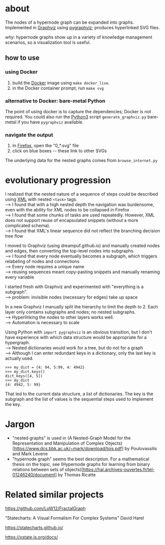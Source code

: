 # about
The nodes of a hypernode graph can be expanded into graphs.   
Implemented in [Graphviz](https://graphviz.org/) using [pygraphviz](https://pygraphviz.github.io/); produces hyperlinked SVG files.

_why_: hypernode graphs show up in a variety of knowledge management scenarios, so a visualization tool is useful. 

## how to use

### using Docker
1. build the [Docker](https://www.docker.com/) image using `make docker_live`.
1. in the Docker container prompt, run `make svg`
### alternative to Docker: bare-metal Python
The point of using docker is to capture the dependencies; Docker is not required. You could also run the [Python3](https://www.python.org/downloads/) script `generate_graphviz.py` bare-metal if you have `pygraphviz` available.
### navigate the output
1. In [Firefox](https://www.mozilla.org/en-US/firefox/new/), open the "0_*.svg" file
1. click on blue boxes -- these link to other SVGs

The underlying data for the nested graphs comes from `browse_internet.py`

# evolutionary progression


I realized that the nested nature of a sequence of steps could be described using [XML](https://en.wikipedia.org/wiki/XML) with nested `<task>` tags.   
--> I found that with a high nested depth the navigation was burdensome, even with the ability for XML nodes to be collapsed in Firefox   
--> I found that some chunks of tasks are used repeatedly. However, XML does not support reuse of encapsulated snippets (without a more complicated schema).   
--> I found that XML's linear sequence did not reflect the branching decision tree flow

I moved to Graphviz (using dreampuf.github.io) and manually created nodes and edges, then converting the top-level nodes into subgraphs.    
--> I found that every node eventually becomes a subgraph, which triggers relabeling of nodes and connections   
--> Every node requires a unique name    
--> reusing sequences meant copy-pasting snippets and manually renaming every variable

I started fresh with Graphviz and experimented with "everything is a subgraph".   
--> problem: invisible nodes (necessary for edges) take up space

In a new Graphviz I manually split the hierarchy to limit the depth to 2. Each layer only contains subgraphs and nodes; no nested subgraphs.    
--> Hyperlinking the nodes to other layers works well.    
--> Automation is necessary to scale

Using Python with `import pygraphviz` is an obvious transition, but I don't have experience with which data structure
would be appropriate for a hypergraph.     
--> Nested dictionaries would work for a tree, but do not for a graph    
--> Although I can enter redundant keys in a dictionary, only the last key is actually used.

    >>> my_dict = {4: 94, 5:99, 4: 4942}
    >>> my_dict.keys()
    dict_keys([4, 5])
    >>> my_dict
    {4: 4942, 5: 99}

That led to the current data structure, a list of dictionaries. The key is the subgraph and the list of values is the sequential steps used to implement the key.


# Jargon

* "nested graphs" is used in (A Nested-Graph Model for the Representation and Manipulation of Complex Objects)[https://www.dcs.bbk.ac.uk/~mark/download/tois.pdf] by Poulovassilis and Mark Levene
* "hypernode graph" seems the best description. For a mathematical thesis on the topic, see (Hypernode graphs for learning from binary relations between sets of objects)[https://hal.archives-ouvertes.fr/tel-01246240/document] by Thomas Ricatte

# Related similar projects

https://github.com/LoW12/FractalGraph

"Statecharts: A Visual Formalism For Complex Systems" David Harel

https://statecharts.github.io/

https://xstate.js.org/docs/

